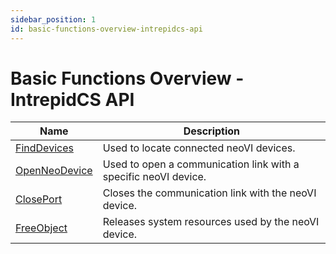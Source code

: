 ```yaml
---
sidebar_position: 1
id: basic-functions-overview-intrepidcs-api
---
```


# Basic Functions Overview - IntrepidCS API

| Name                                                    | Description                                                     |
| ------------------------------------------------------- | --------------------------------------------------------------- |
| [FindDevices](finddevices-method)                       | Used to locate connected neoVI devices.                         |
| [OpenNeoDevice](openneodevice-method-intrepidcs-api)    | Used to open a communication link with a specific neoVI device. |
| [ClosePort](closeport-method-intrepidcs-api)            | Closes the communication link with the neoVI device.            |
| [FreeObject](freeobject-method-intrepidcs-api)          | Releases system resources used by the neoVI device.             |